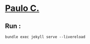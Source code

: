 # [Paulo C.](https://paul0cesar.github.io/)


## Run : 

```shell
bundle exec jekyll serve --livereload 
```

